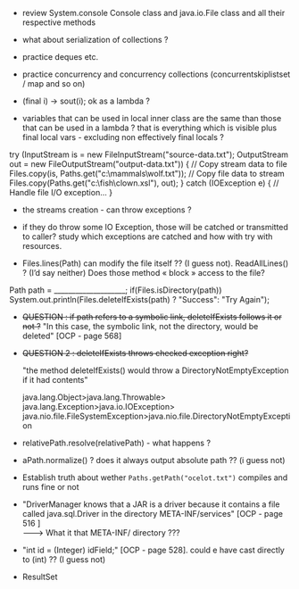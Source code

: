 * review System.console Console class and java.io.File class and all their respective methods


* what about serialization of collections ?


* practice deques etc.


* practice concurrency and concurrency collections (concurrentskiplistset / map and so on)


* (final i) -> sout(i); ok as a lambda ?


* variables that can be used in local inner class are the same than those that can be used in a lambda ?
	that is everything which is visible plus final local vars - excluding non effectively final locals ?


try (InputStream is = new FileInputStream("source-data.txt"); 
OutputStream out = new FileOutputStream("output-data.txt")) { // Copy stream data to file 
Files.copy(is, Paths.get("c:\\mammals\\wolf.txt")); 
// Copy file data to stream 
Files.copy(Paths.get("c:\\fish\\clown.xsl"), out); 
} catch (IOException e) { 
// Handle file I/O exception... } 

* the streams creation - can throw exceptions ?
* if they do throw some IO Exception, those will be catched or transmitted to caller? 
study which exceptions are catched and how with try with resources.



* Files.lines(Path) can modify the file itself ?? (I guess not). ReadAllLines() ? (I’d say neither)
  Does those method « block » access to the file?


Path path = ____________________; 
if(Files.isDirectory(path))  
System.out.println(Files.deleteIfExists(path) ? "Success": "Try Again"); 
* ~~QUESTION : if path refers to a symbolic link, deleteIfExists follows it or not ?~~
    "In this case, the symbolic link, not the directory, would be deleted" \[OCP - page 568\]
* ~~QUESTION 2 : deleteIfExists throws checked exception right?~~
    
    "the method deleteIfExists() would throw a DirectoryNotEmptyException if it had contents"
    
    java.lang.Object>java.lang.Throwable>
    java.lang.Exception>java.io.IOException>
    java.nio.file.FileSystemException>java.nio.file.DirectoryNotEmptyException


* relativePath.resolve(relativePath) - what happens ?

* aPath.normalize() ? does it always output absolute path ?? (i guess not)

* Establish truth about wether `Paths.getPath("ocelot.txt")` compiles and runs fine or not


* "DriverManager knows that a JAR is a driver because it contains a file called java.sql.Driver in the directory META-INF/services" \[OCP - page 516 \]  
    ---> What it that META-INF/ directory ??? 

* "int id = (Integer) idField;" \[OCP - page 528\]. could e have cast directly to (int) ?? (I guess not) 

* ResultSet    